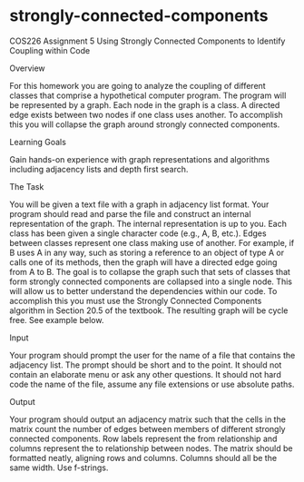 # strongly-connected-components
COS226 Assignment 5
Using Strongly Connected Components to Identify Coupling within Code

Overview

For this homework you are going to analyze the coupling of different classes that comprise a hypothetical computer
program. The program will be represented by a graph. Each node in the graph is a class. A directed edge exists
between two nodes if one class uses another. To accomplish this you will collapse the graph around strongly connected
components.

Learning Goals

Gain hands-on experience with graph representations and algorithms including adjacency lists and depth first search.

The Task

You will be given a text file with a graph in adjacency list format. Your program should read and parse the file and
construct an internal representation of the graph. The internal representation is up to you.
Each class has been given a single character code (e.g., A, B, etc.). Edges between classes represent one class making
use of another. For example, if B uses A in any way, such as storing a reference to an object of type A or calls one
of its methods, then the graph will have a directed edge going from A to B.
The goal is to collapse the graph such that sets of classes that form strongly connected components are collapsed
into a single node. This will allow us to better understand the dependencies within our code.
To accomplish this you must use the Strongly Connected Components algorithm in Section 20.5 of the textbook.
The resulting graph will be cycle free. See example below.

Input

Your program should prompt the user for the name of a file that contains the adjacency list. The prompt should be
short and to the point. It should not contain an elaborate menu or ask any other questions. It should not hard code
the name of the file, assume any file extensions or use absolute paths.

Output

Your program should output an adjacency matrix such that the cells in the matrix count the number of edges
between members of different strongly connected components. Row labels represent the from relationship and
columns represent the to relationship between nodes. The matrix should be formatted neatly, aligning rows and
columns. Columns should all be the same width. Use f-strings.
